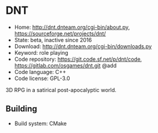 # DNT

- Home: http://dnt.dnteam.org/cgi-bin/about.py, https://sourceforge.net/projects/dnt/
- State: beta, inactive since 2016
- Download: http://dnt.dnteam.org/cgi-bin/downloads.py
- Keyword: role playing
- Code repository: https://git.code.sf.net/p/dnt/code, https://gitlab.com/osgames/dnt.git @add
- Code language: C++
- Code license: GPL-3.0

3D RPG in a satirical post-apocalyptic world.

## Building

- Build system: CMake
